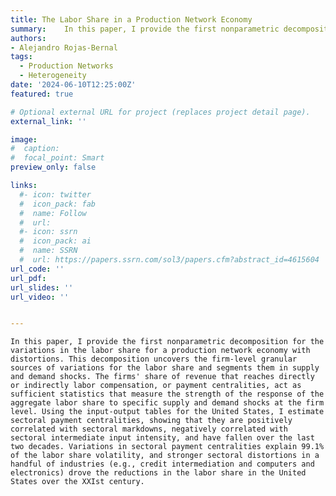 ```yaml
---
title: The Labor Share in a Production Network Economy
summary: 	In this paper, I provide the first nonparametric decomposition for the variations in the labor share for a production network economy with distortions. This decomposition uncovers the firm-level granular sources of variations for the labor share and segments them in supply and demand shocks. The firms' share of revenue that reaches directly or indirectly labor compensation, or payment centralities, act as sufficient statistics that measure the strength of the response of the aggregate labor share to specific supply and demand shocks at the firm level. Using the input-output tables for the United States, I estimate sectoral payment centralities, showing that they are positively correlated with sectoral markdowns, negatively correlated with sectoral intermediate input intensity, and have fallen over the last two decades. Variations in sectoral payment centralities explain 99.1% of the labor share volatility, and stronger sectoral distortions in a handful of industries (e.g., credit intermediation and computers and electronics) drove the reductions in the labor share in the United States over the XXIst century. 
authors:
- Alejandro Rojas-Bernal
tags:
  - Production Networks
  - Heterogeneity
date: '2024-06-10T12:25:00Z'
featured: true

# Optional external URL for project (replaces project detail page).
external_link: ''

image:
#  caption: 
#  focal_point: Smart
preview_only: false

links:
  #- icon: twitter
  #  icon_pack: fab
  #  name: Follow
  #  url: 
  #- icon: ssrn
  #  icon_pack: ai
  #  name: SSRN
  #  url: https://papers.ssrn.com/sol3/papers.cfm?abstract_id=4615604
url_code: ''
url_pdf: 
url_slides: ''
url_video: ''


---
```

	In this paper, I provide the first nonparametric decomposition for the variations in the labor share for a production network economy with distortions. This decomposition uncovers the firm-level granular sources of variations for the labor share and segments them in supply and demand shocks. The firms' share of revenue that reaches directly or indirectly labor compensation, or payment centralities, act as sufficient statistics that measure the strength of the response of the aggregate labor share to specific supply and demand shocks at the firm level. Using the input-output tables for the United States, I estimate sectoral payment centralities, showing that they are positively correlated with sectoral markdowns, negatively correlated with sectoral intermediate input intensity, and have fallen over the last two decades. Variations in sectoral payment centralities explain 99.1% of the labor share volatility, and stronger sectoral distortions in a handful of industries (e.g., credit intermediation and computers and electronics) drove the reductions in the labor share in the United States over the XXIst century. 

